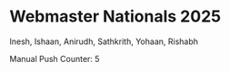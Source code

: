 # Webmaster Nationals 2025

Inesh, Ishaan, Anirudh, Sathkrith, Yohaan, Rishabh

Manual Push Counter: 5
